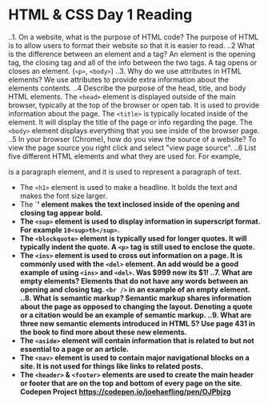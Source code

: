 # HTML & CSS Day 1 Reading
..1. On a website, what is the purpose of HTML code?
The purpose of HTML is to allow users to format their website so that it is easier to read.
..2 What is the difference between an element and a tag?
An element is the opening tag, the closing tag and all of the info between the two tags. A tag opens or closes an element. (`<p>`, `<body>`)
..3. Why do we use attributes in HTML elements?
We use attributes to provide extra information about the elements contents.
..4 Describe the purpose of the head, title, and body HTML elements.
The `<head>` element is displayed outside of the main browser, typically at the top of the browser or open tab. It is used to provide information about the page.
The `<title>` is typically located inside of the <head> element. It will display the title of the page or info regarding the page.
The `<body>` element displays everything that you see inside of the browser page.
..5 In your browser (Chrome), how do you view the source of a website?
To view the page source you right click and select "view page source".
..6 List five different HTML elements and what they are used for. For example, <p></p> is a paragraph element, and it is used to represent a paragraph of text.
* The `<h1>` element is used to make a headline. It bolds the text and makes the font size larger.
* The `<b>' element makes the text inclosed inside of the opening and closing tag appear bold.
* The `<sup>` element is used to display information in superscript format. For example `10<sup>th</sup>`.
* The `<blockquote>` element is typically used for longer quotes. It will typically indent the quote. A `<p>` tag is still used to enclose the quote.
* The `<ins>` element is used to cross out information on a page. It is commonly used with the `<del>` element. An add would be a good example of using `<ins>` and `<del>`. Was $999 now its $1!
..7. What are empty elements?
Elements that do not have any words between an opening and closing tag. `<br />` in an example of an empty element.
..8. What is semantic markup?
Semantic markup shares information about the page as opposed to changing the layout. Denoting a quote or a citation would be an example of semantic markup.
..9. What are three new semantic elements introduced in HTML 5? Use page 431 in the book to find more about these new elements.
* The `<aside>` element will contain information that is related to but not essential to a page or an article.  
* The `<nav>` element is used to contain major navigational blocks on a site. It is not used for things like links to related posts.
* The `<header>` & `<footer>` elements are used to create the main header or footer that are on the top and bottom of every page on the site.  
Codepen Project
https://codepen.io/joehaefling/pen/OJPbjzg
